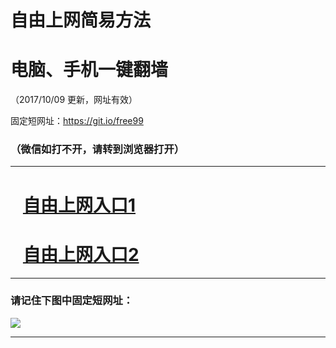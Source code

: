 ﻿# 自由上网简易方法

# 电脑、手机一键翻墙

（2017/10/09 更新，网址有效）

固定短网址：https://git.io/free99

### （微信如打不开，请转到浏览器打开）


***





# &nbsp;&nbsp; <a href="http://ft2365828112.fwq-tz-1001.info/fwqtz01.html?t=10090013571 " target="_blank">自由上网入口1</a>
# &nbsp;&nbsp; <a href="http://ft2152919738.fwq-tz-1002.info/fwqtz02.html?t=10090015627 " target="_blank">自由上网入口2</a>
***

### 请记住下图中固定短网址：

<img src="https://s3-us-west-2.amazonaws.com/fwq-1001/yjfq-20170905okok.png" /> 


***

